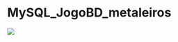 # MySQL_JogoBD_metaleiros
<img src="https://www.google.com/url?sa=i&url=http%3A%2F%2Fcarecasdosuburbiodobrasil.blogspot.com%2F2015%2F05%2Fideologias.html&psig=AOvVaw1Etn27jmtQDd1TmobDVDbl&ust=1652362272982000&source=images&cd=vfe&ved=0CAkQjRxqFwoTCMj5tKjH1_cCFQAAAAAdAAAAABAg"> 

